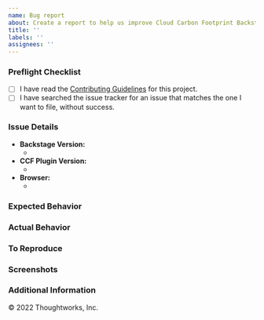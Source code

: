 ```yaml
---
name: Bug report
about: Create a report to help us improve Cloud Carbon Footprint Backstage Plugin
title: ''
labels: ''
assignees: ''
---
```


### Preflight Checklist

<!-- Please ensure you've completed the following steps by replacing [ ] with [x]-->

- [ ] I have read the [Contributing Guidelines](https://github.com/cloud-carbon-footprint/ccf-backstage-plugin/blob/trunk/CONTRIBUTING.md) for this project.
- [ ] I have searched the issue tracker for an issue that matches the one I want to file, without success.

### Issue Details

- **Backstage Version:**
  - <!-- We recommend using the latest version -->
- **CCF Plugin Version:**
  - <!-- We recommend using the latest version -->
- **Browser:**
  - <!-- e.g. Chrome / Internet Explorer / Firefox -->

### Expected Behavior

<!-- A clear and concise description of what you expected to happen. -->

### Actual Behavior

<!-- A clear and concise description of what actually happened. -->

### To Reproduce

<!--
Your best chance of getting this bug looked at quickly is to provide steps to reproduce the bug.
-->

<!--
If you provide a URL, please list the commands required to clone/setup/run your repo e.g.
```sh
$ git clone $YOUR_URL -b $BRANCH
$ yarn install
$ yarn start
```
-->

### Screenshots

<!-- If applicable, add screenshots to help explain your problem. -->

### Additional Information

<!-- Add any other context about the problem here. -->

© 2022 Thoughtworks, Inc.
